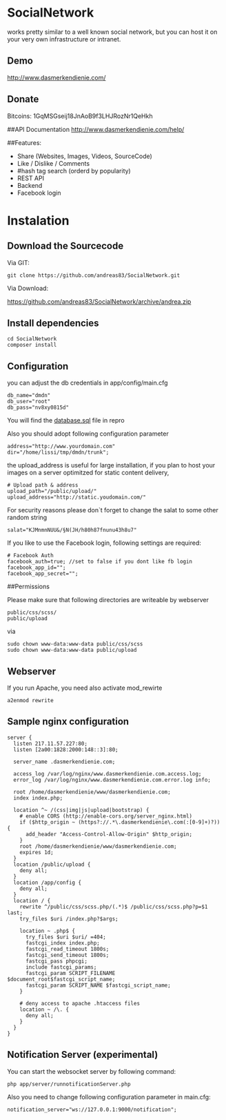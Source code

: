 # SocialNetwork

works pretty similar to a well known social network, 
but you can host it on your very own infrastructure or intranet. 

## Demo
http://www.dasmerkendienie.com/

## Donate 
Bitcoins: 1GqMSGseij18JnAoB9f3LHJRozNr1QeHkh

##API Documentation
http://www.dasmerkendienie.com/help/

##Features:

* Share (Websites, Images, Videos, SourceCode)
* Like / Dislike / Comments
* #hash tag search (orderd by popularity)
* REST API
* Backend
* Facebook login


# Instalation

## Download the Sourcecode

Via GIT: 
```
git clone https://github.com/andreas83/SocialNetwork.git
```
Via Download:

https://github.com/andreas83/SocialNetwork/archive/andrea.zip

## Install dependencies

```
cd SocialNetwork
composer install
```

## Configuration 

you can adjust the db credentials in app/config/main.cfg 
```
db_name="dmdn"
db_user="root"
db_pass="nv8xy0815d"
```
You will find the [database.sql](https://raw.githubusercontent.com/andreas83/SocialNetwork/andrea/database.sql) file in repro

Also you should adopt following configuration parameter
```
address="http://www.yourdomain.com"
dir="/home/lissi/tmp/dmdn/trunk";
```

the upload_address is useful for large installation, if you plan to host your images on
a server optimitzed for static content delivery,
```
# Upload path & address
upload_path="/public/upload/"
upload_address="http://static.youdomain.com/"
```

For security reasons please don`t forget to change the salat to some other random string
```
salat="KJMnmnNUU&/§N(JH/h80h87fnunu43h8u7"
```

If you like to use the Facebook login, following settings are required:
```
# Facebook Auth
facebook_auth=true; //set to false if you dont like fb login
facebook_app_id="";
facebook_app_secret="";
```

##Permissions

Please make sure that following directories are writeable by webserver
```
public/css/scss/
public/upload
```

via 
```
sudo chown www-data:www-data public/css/scss
sudo chown www-data:www-data public/upload
```


## Webserver 

If you run Apache, you need also activate mod_rewirte 

```
a2enmod rewrite
```

## Sample nginx configuration

```
server {
  listen 217.11.57.227:80;
  listen [2a00:1828:2000:148::3]:80;

  server_name .dasmerkendienie.com;

  access_log /var/log/nginx/www.dasmerkendienie.com.access.log;
  error_log /var/log/nginx/www.dasmerkendienie.com.error.log info;

  root /home/dasmerkendienie/www/dasmerkendienie.com;
  index index.php;

  location ^~ /(css|img|js|upload|bootstrap) {
    # enable CORS (http://enable-cors.org/server_nginx.html)
    if ($http_origin ~ (https?://.*\.dasmerkendienie\.com(:[0-9]+)?)) {
      add_header "Access-Control-Allow-Origin" $http_origin;
    }
    root /home/dasmerkendienie/www/dasmerkendienie.com;
    expires 1d;
  }
  location /public/upload {
    deny all;
  }
  location /app/config {
    deny all;
  }
  location / {
    rewrite ^/public/css/scss.php/(.*)$ /public/css/scss.php?p=$1 last;
    try_files $uri /index.php?$args;

    location ~ .php$ {
      try_files $uri $uri/ =404;
      fastcgi_index index.php;
      fastcgi_read_timeout 1800s;
      fastcgi_send_timeout 1800s;
      fastcgi_pass phpcgi;
      include fastcgi_params;
      fastcgi_param SCRIPT_FILENAME $document_root$fastcgi_script_name;
      fastcgi_param SCRIPT_NAME $fastcgi_script_name;
    }

    # deny access to apache .htaccess files
    location ~ /\. {
      deny all;
    }
  }
}
```


## Notification Server (experimental)

You can start the websocket server by following command:

```
php app/server/runnotificationServer.php
```

Also you need to change following configuration parameter in main.cfg:

```
notification_server="ws://127.0.0.1:9000/notification";
```

 
